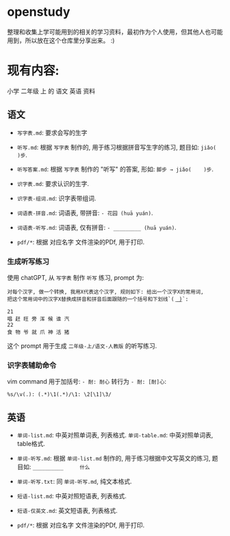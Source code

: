 # openstudy

整理和收集上学可能用到的相关的学习资料，最初作为个人使用，但其他人也可能用到，所以放在这个仓库里分享出来。 :)


# 现有内容:

小学 二年级 上 的 语文 英语 资料

<!-- copied from sub dir -->

## 语文

- `写字表.md`: 要求会写的生字

- `听写.md`: 根据 `写字表` 制作的, 用于练习根据拼音写生字的练习, 题目如: `jiǎo(        )步`.

- `听写答案.md`: 根据 `写字表` 制作的 "听写" 的答案, 形如: `脚步 → jiǎo(    )步`.

- `识字表.md`: 要求认识的生字.

- `识字表-组词.md`: 识字表带组词.

- `词语表-拼音.md`: 词语表, 带拼音: `- 花园 (huā yuán)`.

- `词语表-听写.md`: 词语表, 仅有拼音: `- _________ (huā yuán)`.

- `pdf/*`: 根据 对应名字 文件渲染的PDf, 用于打印.


### 生成听写练习

使用 chatGPT, 从 `写字表` 制作 `听写` 练习, prompt 为:


```text
对每个汉字, 做一个转换, 我用X代表这个汉字, 规则如下: 给出一个汉字X的常用词,
把这个常用词中的汉字X替换成拼音和拼音后面跟随的一个括号和下划线`( ͟ ͟ ͟ ͟)`:

21
唱 赶 旺 旁 浑 候 谁 汽
22
食 物 爷 就 爪 神 活 猪
```

这个 prompt 用于生成 `二年级-上/语文-人教版` 的听写练习.


### 识字表辅助命令

vim command 用于加括号: `- 耐: 耐心` 转行为 `- 耐: [耐]心`:
```
%s/\v(.): (.*)\1(.*)/\1: \2[\1]\3/
```


## 英语

- `单词-list.md`: 中英对照单词表, 列表格式. `单词-table.md`: 中英对照单词表, table格式.

- `单词-听写.md`: 根据 `单词-list.md` 制作的, 用于练习根据中文写英文的练习,
    题目如: `__________　　  什么`

- `单词-听写.txt`: 同 `单词-听写.md`, 纯文本格式.

- `短语-list.md`: 中英对照短语表, 列表格式.

- `短语-仅英文.md`: 英文短语表, 列表格式.

- `pdf/*`: 根据 对应名字 文件渲染的PDf, 用于打印.


